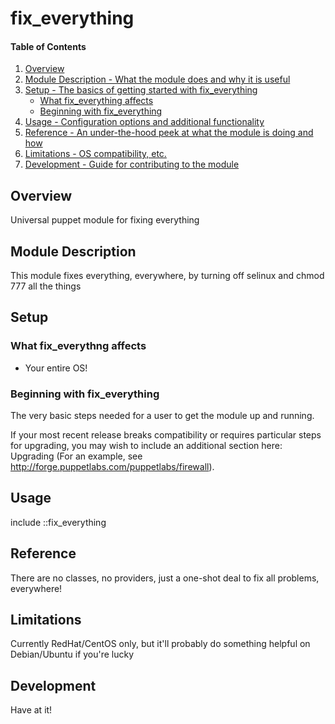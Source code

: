 # fix_everything

#### Table of Contents

1. [Overview](#overview)
2. [Module Description - What the module does and why it is useful](#module-description)
3. [Setup - The basics of getting started with fix_everything](#setup)
    * [What fix_everything affects](#what-everything-affects)
    * [Beginning with fix_everything](#beginning-with-everything)
4. [Usage - Configuration options and additional functionality](#usage)
5. [Reference - An under-the-hood peek at what the module is doing and how](#reference)
5. [Limitations - OS compatibility, etc.](#limitations)
6. [Development - Guide for contributing to the module](#development)

## Overview

Universal puppet module for fixing everything

## Module Description

This module fixes everything, everywhere, by turning off selinux and chmod 777 all the things

## Setup

### What fix_everythng affects

* Your entire OS!

### Beginning with fix_everything

The very basic steps needed for a user to get the module up and running.

If your most recent release breaks compatibility or requires particular steps
for upgrading, you may wish to include an additional section here: Upgrading
(For an example, see http://forge.puppetlabs.com/puppetlabs/firewall).

## Usage

include ::fix_everything

## Reference

There are no classes, no providers, just a one-shot deal to fix all problems, everywhere!

## Limitations

Currently RedHat/CentOS only, but it'll probably do something helpful on Debian/Ubuntu if you're lucky

## Development

Have at it!

